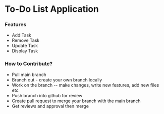 # To-Do List Application 
### Features 
- Add Task
- Remove Task
- Update Task
- Display Task 

### How to Contribute?
- Pull main branch 
- Branch out - create your own branch locally
- Work on the branch -- make changes, write new features, add new files etc
- Push branch into github for review 
- Create pull request to merge your branch with the main branch 
- Get reviews and approval then merge 
